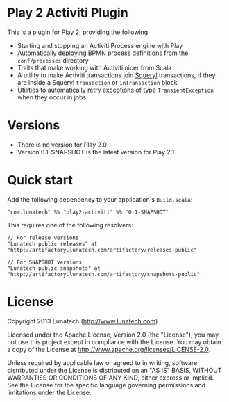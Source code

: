 Play 2 Activiti Plugin
======================

This is a plugin for Play 2, providing the following:

* Starting and stopping an Activiti Process engine with Play
* Automatically deploying BPMN process definitions from the `conf/processes` directory
* Traits that make working with Activiti nicer from Scala
* A utility to make Activiti transactions join [Squeryl](http://www.squeryl.org) transactions, if they are inside a Squeryl `transaction` or `inTransaction` block.
* Utilities to automatically retry exceptions of type `TransientException` when they occur in jobs.

Versions
========

* There is no version for Play 2.0
* Version 0.1-SNAPSHOT is the latest version for Play 2.1

Quick start
===========

Add the following dependency to your application's `Build.scala`:

    "com.lunatech" %% "play2-activiti" %% "0.1-SNAPSHOT"

This requires one of the following resolvers:

    // For release versions
    "Lunatech public releases" at "http://artifactory.lunatech.com/artifactory/releases-public"
    
    // For SNAPSHOT versions
    "Lunatech public snapshots" at "http://artifactory.lunatech.com/artifactory/snapshots-public"

License
=======

Copyright 2013 Lunatech (http://www.lunatech.com).

Licensed under the Apache License, Version 2.0 (the "License"); you may not use this project except in compliance with the License. You may obtain a copy of the License at http://www.apache.org/licenses/LICENSE-2.0.

Unless required by applicable law or agreed to in writing, software distributed under the License is distributed on an "AS IS" BASIS, WITHOUT WARRANTIES OR CONDITIONS OF ANY KIND, either express or implied. See the License for the specific language governing permissions and limitations under the License.
